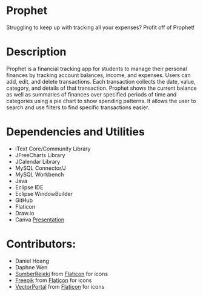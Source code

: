 # Prophet
Struggling to keep up with tracking all your expenses? Profit off of Prophet! 

# Description
Prophet is a financial tracking app for students to manage their personal finances by tracking account balances, income, and expenses. Users can add, edit, and delete transactions. Each transaction collects the date, value, category, and details of that transaction. Prophet shows the current balance as well as summaries of finances over specified periods of time and categories using a pie chart to show spending patterns. It allows the user to search and use filters to find specific transactions easier. 

# Dependencies and Utilities
- iText Core/Community Library
- JFreeCharts Library
- JCalendar Library
- MySQL Connector/J
- MySQL Workbench
- Java
- Eclipse IDE
- Eclipse WindowBuilder
- GitHub
- Flaticon
- Draw.io
- Canva [Presentation](https://www.canva.com/design/DAGWKyfjajA/6nuLFbCOhk_kak33W8NuTg/view?utlId=h70f88cfd85#1)

# Contributors:
- Daniel Hoang
- Daphne Wen
- [SumberRejeki](https://www.flaticon.com/authors/sumberrejeki) from [Flaticon](https://www.flaticon.com) for icons
- [Freepik](https://www.freepik.com/) from [Flaticon](https://www.flaticon.com) for icons
- [VectorPortal](https://www.flaticon.com/authors/vectorportal) from [Flaticon](https://www.flaticon.com) for icons
